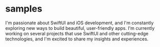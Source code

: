 # samples
I'm passionate about SwiftUI and iOS development, and I'm constantly exploring new ways to build beautiful, user-friendly apps. I'm currently working on several projects that use SwiftUI and other cutting-edge technologies, and I'm excited to share my insights and experiences.
